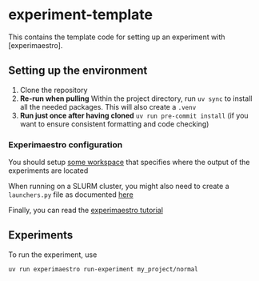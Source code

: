 # experiment-template

This contains the template code for setting up an experiment with [experimaestro].



## Setting up the environment

1. Clone the repository
2. **Re-run when pulling** Within the project directory, run `uv sync` to install all the needed packages. This will also create a `.venv`
3. **Run just once after having cloned** `uv run pre-commit install` (if you want to ensure consistent formatting and code checking)


### Experimaestro configuration

You should setup [some workspace](https://experimaestro-python.readthedocs.io/en/latest/settings/) that specifies where the output of the experiments are located

When running on a SLURM cluster, you might also need to create a `launchers.py` file as documented [here](https://experimaestro-python.readthedocs.io/en/latest/launchers/)

Finally, you can read the [experimaestro tutorial](https://experimaestro-python.readthedocs.io/en/latest/tutorial/)


## Experiments

To run the experiment, use
```sh
uv run experimaestro run-experiment my_project/normal
```
